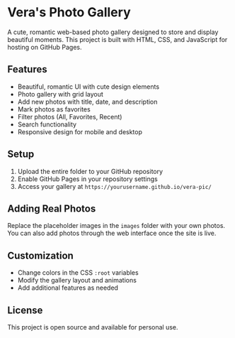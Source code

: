 # Vera's Photo Gallery

A cute, romantic web-based photo gallery designed to store and display beautiful moments. This project is built with HTML, CSS, and JavaScript for hosting on GitHub Pages.

## Features

- Beautiful, romantic UI with cute design elements
- Photo gallery with grid layout
- Add new photos with title, date, and description
- Mark photos as favorites
- Filter photos (All, Favorites, Recent)
- Search functionality
- Responsive design for mobile and desktop

## Setup

1. Upload the entire folder to your GitHub repository
2. Enable GitHub Pages in your repository settings
3. Access your gallery at `https://yourusername.github.io/vera-pic/`

## Adding Real Photos

Replace the placeholder images in the `images` folder with your own photos. You can also add photos through the web interface once the site is live.

## Customization

- Change colors in the CSS `:root` variables
- Modify the gallery layout and animations
- Add additional features as needed

## License

This project is open source and available for personal use.
